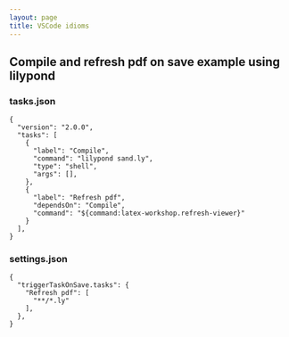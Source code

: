 ```yaml
---
layout: page
title: VSCode idioms
---
```



## Compile and refresh pdf on save example using lilypond

### tasks.json
```
{
  "version": "2.0.0",
  "tasks": [
    {
      "label": "Compile",
      "command": "lilypond sand.ly",
      "type": "shell",
      "args": [],
    },
    {
      "label": "Refresh pdf", 
      "dependsOn": "Compile", 
      "command": "${command:latex-workshop.refresh-viewer}" 
    }
  ],
}
```

### settings.json
```
{
  "triggerTaskOnSave.tasks": {
    "Refresh pdf": [
      "**/*.ly"
    ],
  },
}
```